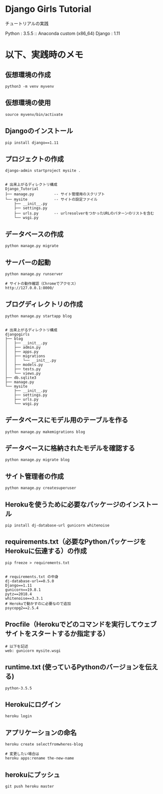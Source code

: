 # Django Girls Tutorial

チュートリアルの実践

Python  : 3.5.5 :: Anaconda custom (x86_64)
Django  : 1.11


# 以下、実践時のメモ

## 仮想環境の作成
```
python3 -m venv myvenv
```

## 仮想環境の使用
```
source myvenv/bin/activate
```

## Djangoのインストール
```
pip install django==1.11
```

## プロジェクトの作成
```
django-admin startproject mysite .


# 出来上がるディレクトリ構成
Django_Tutorial
├── manage.py         -- サイト管理用のスクリプト
└── mysite            -- サイトの設定ファイル
    ├── __init__.py
    ├── settings.py
    ├── urls.py       -- urlresolverをつかったURLのパターンのリストを含む
    └── wsgi.py
```

## データベースの作成
```
python manage.py migrate
```

## サーバーの起動
```
python manage.py runserver

# サイトの動作確認（Chromeでアクセス）
http://127.0.0.1:8000/
```

## ブログディレクトリの作成
```
python manage.py startapp blog


# 出来上がるディレクトリ構成
djangogirls
├── blog
│   ├── __init__.py
│   ├── admin.py
│   ├── apps.py
│   ├── migrations
│   │   └── __init__.py
│   ├── models.py
│   ├── tests.py
│   └── views.py
├── db.sqlite3
├── manage.py
└── mysite
    ├── __init__.py
    ├── settings.py
    ├── urls.py
    └── wsgi.py
```

## データベースにモデル用のテーブルを作る
```
python manage.py makemigrations blog
```

## データベースに格納されたモデルを確認する
```
python manage.py migrate blog
```

## サイト管理者の作成
```
python manage.py createsuperuser
```

## Herokuを使うために必要なパッケージのインストール
```
pip install dj-database-url gunicorn whitenoise
```

## requirements.txt（必要なPythonパッケージをHerokuに伝達する）の作成
```
pip freeze > requirements.txt


# requirements.txt の中身
dj-database-url==0.5.0
Django==1.11
gunicorn==19.8.1
pytz==2018.4
whitenoise==3.3.1
# Herokuで動かすのに必要なので追加
psycopg2==2.5.4
```

## Procfile（Herokuでどのコマンドを実行してウェブサイトをスタートするか指定する）
```
# 以下を記述
web: gunicorn mysite.wsgi
```

## runtime.txt (使っているPythonのバージョンを伝える)
```
python-3.5.5
```

## Herokuにログイン
```
heroku login
```

## アプリケーションの命名
```
heroku create selectfromwheres-blog

# 変更したい場合は
heroku apps:rename the-new-name
```

## herokuにプッシュ
```
git push heroku master
```
